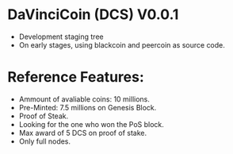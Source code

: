 # DaVinciCoin (DCS) V0.0.1

 - Development staging tree
 - On early stages, using blackcoin and peercoin as source code.

 # Reference Features: 
 
- Ammount of avaliable coins: 10 millions.
- Pre-Minted: 7.5 millions on Genesis Block.
- Proof of Steak.
- Looking for the one who won the PoS block.
- Max award of 5 DCS on proof of stake.
- Only full nodes.
